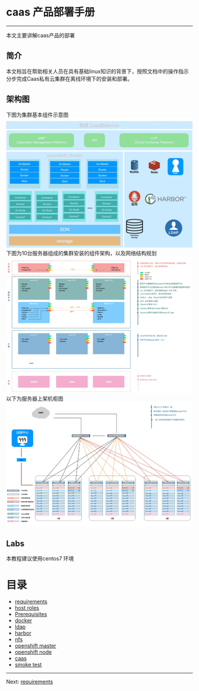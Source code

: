 # caas 产品部署手册

---

本文主要讲解caas产品的部署

## 简介

本文档旨在帮助相关人员在具有基础linux知识的背景下，按照文档中的操作指示分步完成Caas私有云集群在离线环境下的安装和部署。

## 架构图

下图为集群基本组件示意图![](/assets/caas架构图1.jpg)下图为10台服务器组成的集群安装的组件架构，以及网络结构规划![](/assets/caas架构图2.jpg)以下为服务器上架机柜图![](/assets/caas架构图3.jpg)

## Labs

本教程建议使用centos7 环境

# 目录

* [requirements](/requirements.md)
* [host roles](/host-role.md)
* [Prerequisites](/Prerequistes.md)
* [docker](/docker.md)
* [ldap](/ldap.md)
* [harbor](/harbor.md)
* [nfs](/nfs.md)
* [openshift master](/openshift-master.md)
* [openshift node](/openshift-node.md)
* [caas](/caas.md)
* [smoke test](/smoke-test.md)

---

Next: [requirements](/requirements.md)


